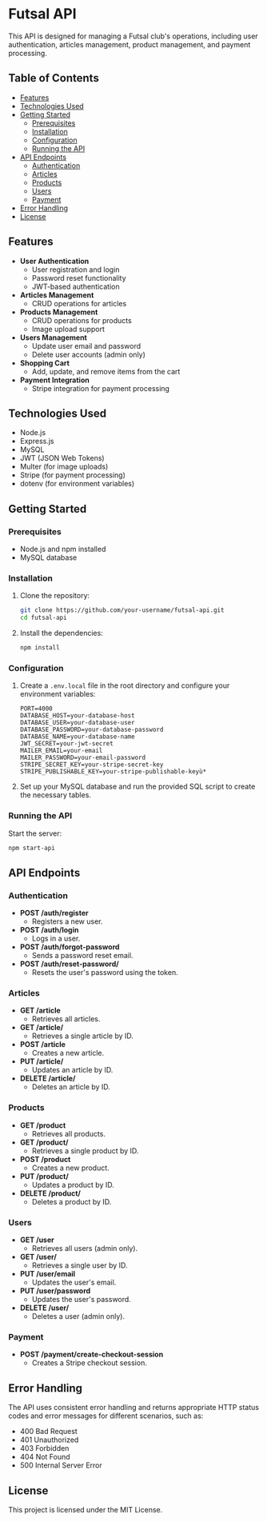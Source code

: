 # Futsal API

This API is designed for managing a Futsal club's operations, including user authentication, articles management, product management, and payment processing.

## Table of Contents

- [Features](#features)
- [Technologies Used](#technologies-used)
- [Getting Started](#getting-started)
  - [Prerequisites](#prerequisites)
  - [Installation](#installation)
  - [Configuration](#configuration)
  - [Running the API](#running-the-api)
- [API Endpoints](#api-endpoints)
  - [Authentication](#authentication)
  - [Articles](#articles)
  - [Products](#products)
  - [Users](#users)
  - [Payment](#payment)
- [Error Handling](#error-handling)
- [License](#license)

## Features

- **User Authentication**
  - User registration and login
  - Password reset functionality
  - JWT-based authentication
- **Articles Management**
  - CRUD operations for articles
- **Products Management**
  - CRUD operations for products
  - Image upload support
- **Users Management**
  - Update user email and password
  - Delete user accounts (admin only)
- **Shopping Cart**
  - Add, update, and remove items from the cart
- **Payment Integration**
  - Stripe integration for payment processing

## Technologies Used

- Node.js
- Express.js
- MySQL
- JWT (JSON Web Tokens)
- Multer (for image uploads)
- Stripe (for payment processing)
- dotenv (for environment variables)

## Getting Started

### Prerequisites

- Node.js and npm installed
- MySQL database

### Installation

1. Clone the repository:

    ```bash
    git clone https://github.com/your-username/futsal-api.git
    cd futsal-api
    ```

2. Install the dependencies:

    ```bash
    npm install
    ```

### Configuration

1. Create a `.env.local` file in the root directory and configure your environment variables:

    ```env
    PORT=4000
    DATABASE_HOST=your-database-host
    DATABASE_USER=your-database-user
    DATABASE_PASSWORD=your-database-password
    DATABASE_NAME=your-database-name
    JWT_SECRET=your-jwt-secret
    MAILER_EMAIL=your-email
    MAILER_PASSWORD=your-email-password
    STRIPE_SECRET_KEY=your-stripe-secret-key
    STRIPE_PUBLISHABLE_KEY=your-stripe-publishable-keyù*
    ```

2. Set up your MySQL database and run the provided SQL script to create the necessary tables.

### Running the API

Start the server:

```bash
npm start-api
```

## API Endpoints

### Authentication

- **POST /auth/register**
  - Registers a new user.
- **POST /auth/login**
  - Logs in a user.
- **POST /auth/forgot-password**
  - Sends a password reset email.
- **POST /auth/reset-password/**
  - Resets the user's password using the token.

### Articles

- **GET /article**
  - Retrieves all articles.
- **GET /article/**
  - Retrieves a single article by ID.
- **POST /article**
  - Creates a new article.
- **PUT /article/**
  - Updates an article by ID.
- **DELETE /article/**
  - Deletes an article by ID.

### Products

- **GET /product**
  - Retrieves all products.
- **GET /product/**
  - Retrieves a single product by ID.
- **POST /product**
  - Creates a new product.
- **PUT /product/**
  - Updates a product by ID.
- **DELETE /product/**
  - Deletes a product by ID.

### Users

- **GET /user**
  - Retrieves all users (admin only).
- **GET /user/**
  - Retrieves a single user by ID.
- **PUT /user/email**
  - Updates the user's email.
- **PUT /user/password**
  - Updates the user's password.
- **DELETE /user/**
  - Deletes a user (admin only).

### Payment

- **POST /payment/create-checkout-session**
  - Creates a Stripe checkout session.

## Error Handling

The API uses consistent error handling and returns appropriate HTTP status codes and error messages for different scenarios, such as:

- 400 Bad Request
- 401 Unauthorized
- 403 Forbidden
- 404 Not Found
- 500 Internal Server Error

## License

This project is licensed under the MIT License.
